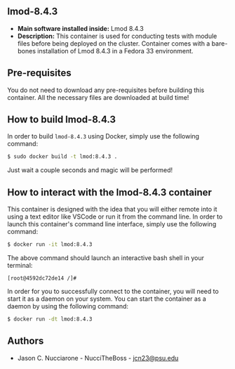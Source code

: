 ## lmod-8.4.3

* **Main software installed inside:** Lmod 8.4.3
* **Description:** This container is used for conducting tests with module files before being deployed on the cluster. Container comes with a bare-bones installation of Lmod 8.4.3 in a Fedora 33 environment.

## Pre-requisites

You do not need to download any pre-requisites before building this container. All the necessary files are downloaded at build time!

## How to build lmod-8.4.3

In order to build `lmod-8.4.3` using Docker, simply use the following command:

```bash
$ sudo docker build -t lmod:8.4.3 .
```

Just wait a couple seconds and magic will be performed!

## How to interact with the lmod-8.4.3 container

This container is designed with the idea that you will either remote into it using a text editor like VSCode or run it from the command line. In order to launch this container's command line interface, simply use the following command:

```bash
$ docker run -it lmod:8.4.3
```

The above command should launch an interactive bash shell in your terminal:

```
[root@4592dc72de14 /]#
```

In order for you to successfully connect to the container, you will need to start it as a daemon on your system. You can start the container as a daemon by using the following command:

```bash
$ docker run -dt lmod:8.4.3
```

## Authors

* Jason C. Nucciarone - NucciTheBoss - jcn23@psu.edu
